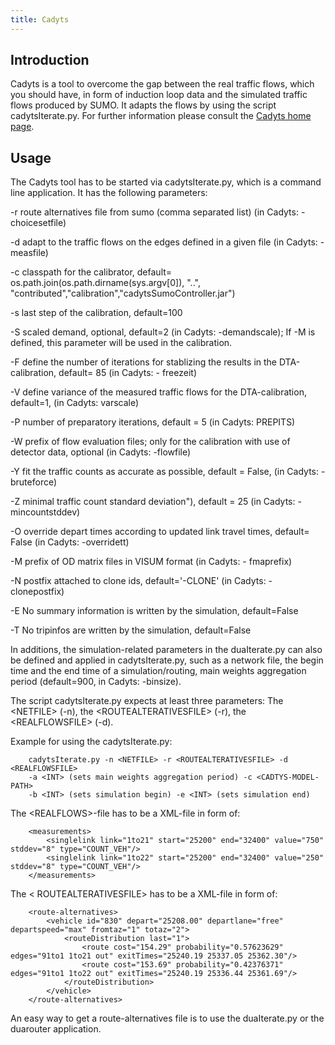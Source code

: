 ```yaml
---
title: Cadyts
---
```


## Introduction

Cadyts is a tool to overcome the gap between the real traffic flows,
which you should have, in form of induction loop data and the simulated
traffic flows produced by SUMO. It adapts the flows by using the script
cadytsIterate.py. For further information please consult the [Cadyts home page](https://github.com/gunnarfloetteroed/java).

## Usage

The Cadyts tool has to be started via cadytsIterate.py, which is a
command line application. It has the following parameters:

\-r route alternatives file from sumo (comma separated list) (in Cadyts:
-choicesetfile)

\-d adapt to the traffic flows on the edges defined in a given file (in
Cadyts: -measfile)

\-c classpath for the calibrator, default=
os.path.join(os.path.dirname(sys.argv\[0\]), "..",
"contributed","calibration","cadytsSumoController.jar")

\-s last step of the calibration, default=100

\-S scaled demand, optional, default=2 (in Cadyts: -demandscale); If -M
is defined, this parameter will be used in the calibration.

\-F define the number of iterations for stablizing the results in the
DTA-calibration, default= 85 (in Cadyts: - freezeit)

\-V define variance of the measured traffic flows for the
DTA-calibration, default=1, (in Cadyts: varscale)

\-P number of preparatory iterations, default = 5 (in Cadyts: PREPITS)

\-W prefix of flow evaluation files; only for the calibration with use
of detector data, optional (in Cadyts: -flowfile)

\-Y fit the traffic counts as accurate as possible, default = False, (in
Cadyts: -bruteforce)

\-Z minimal traffic count standard deviation"), default = 25 (in Cadyts:
-mincountstddev)

\-O override depart times according to updated link travel times,
default= False (in Cadyts: -overridett)

\-M prefix of OD matrix files in VISUM format (in Cadyts: - fmaprefix)

\-N postfix attached to clone ids, default='-CLONE' (in Cadyts:
-clonepostfix)

\-E No summary information is written by the simulation, default=False

\-T No tripinfos are written by the simulation, default=False

In additions, the simulation-related parameters in the duaIterate.py can
also be defined and applied in cadytsIterate.py, such as a network file,
the begin time and the end time of a simulation/routing, main weights
aggregation period (default=900, in Cadyts: -binsize).

The script cadytsIterate.py expects at least three parameters: The
<NETFILE\> (-n), the <ROUTEALTERATIVESFILE\> (-r), the <REALFLOWSFILE\>
(-d).

Example for using the cadytsIterate.py:

```
    cadytsIterate.py -n <NETFILE> -r <ROUTEALTERATIVESFILE> -d <REALFLOWSFILE>
    -a <INT> (sets main weights aggregation period) -c <CADTYS-MODEL-PATH>
    -b <INT> (sets simulation begin) -e <INT> (sets simulation end)
```

The <REALFLOWS\>-file has to be a XML-file in form of:

```
    <measurements>
        <singlelink link="1to21" start="25200" end="32400" value="750" stddev="8" type="COUNT_VEH"/>
        <singlelink link="1to22" start="25200" end="32400" value="250" stddev="8" type="COUNT_VEH"/>
    </measurements>
```

The < ROUTEALTERATIVESFILE\> has to be a XML-file in form of:

```
    <route-alternatives>
        <vehicle id="830" depart="25208.00" departlane="free" departspeed="max" fromtaz="1" totaz="2">
            <routeDistribution last="1">
                <route cost="154.29" probability="0.57623629" edges="91to1 1to21 out" exitTimes="25240.19 25337.05 25362.30"/>
                <route cost="153.69" probability="0.42376371" edges="91to1 1to22 out" exitTimes="25240.19 25336.44 25361.69"/>
            </routeDistribution>
        </vehicle>
    </route-alternatives>
```

An easy way to get a route-alternatives file is to use the duaIterate.py
or the duarouter application.
